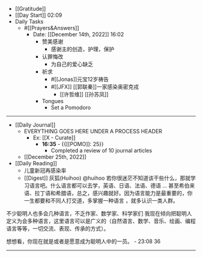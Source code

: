 - [[Gratitude]]
- [[Day Start]] 02:09
- Daily Tasks
    - #[[Prayers&Answers]]
        - Date: [[December 14th, 2022]] 16:02
            - 赞美感谢
                - 感谢主的创造，护理，保护
            - 认罪悔改
                - 为自己的爱心缺乏
            - 祈求
                - #[[Jonas]]元宝12岁祷告
                - #[[JFX]] [[郭联秦]]一家感染奥密克戎
                    - [[许哲维]] [[孙苏凤]] 
            - Tongues
                - Set a Pomodoro
- ---
- [[Daily Journal]] 
    - EVERYTHING GOES HERE UNDER A PROCESS HEADER
        - Ex: [[X - Curate]]
            - **16:35** - {{[[POMO]]: 25}}
                -  Completed a review of 10 journal articles
    - [[December 25th, 2022]]
- [[Daily Reading]]
    - 儿童新冠再感染率
    - [[Digest]]
灰狐(Huihoo)
@huihoo
若你很迷茫不知道该干些什么，那就学习语言吧。什么语言都可以去学，英语、日语、法语、德语 ... 甚至希伯来语、拉丁语和希腊语，总之，感兴趣就好。因为语言能力是最重要的，你一生都要和不同人打交道，多掌握一种语言  ，就多认识一类人群。

不少聪明人也多会几种语言，不乏作家、数学家、科学家们
我现在倾向把聪明人定义为会多种语言，这里语言可以是广义的（自然语言、数学、音乐、绘画、编程语言等等，一切交流、表现、传承的方式）。

想想看，你现在就是或者是愿意成为聪明人中的一员。
        - 23:08 36 
- ---

